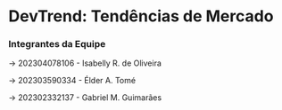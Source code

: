 # DevTrend: Tendências de Mercado

### Integrantes da Equipe

→ 202304078106 - Isabelly R. de Oliveira

→ 202303590334 - Élder A. Tomé

→ 202302332137 - Gabriel M. Guimarães
